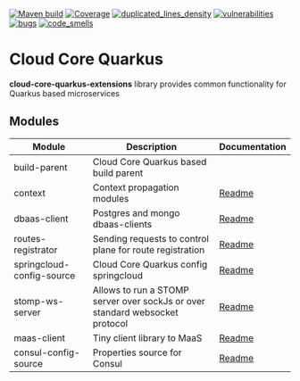 [![Maven build](https://github.com/Netcracker/qubership-core-quarkus-extensions/actions/workflows/maven-build.yaml/badge.svg)](https://github.com/Netcracker/qubership-core-quarkus-extensions/actions/workflows/maven-build.yaml)
[![Coverage](https://sonarcloud.io/api/project_badges/measure?metric=coverage&project=Netcracker_qubership-core-quarkus-extensions)](https://sonarcloud.io/summary/overall?id=Netcracker_qubership-core-quarkus-extensions)
[![duplicated_lines_density](https://sonarcloud.io/api/project_badges/measure?metric=duplicated_lines_density&project=Netcracker_qubership-core-quarkus-extensions)](https://sonarcloud.io/summary/overall?id=Netcracker_qubership-core-quarkus-extensions)
[![vulnerabilities](https://sonarcloud.io/api/project_badges/measure?metric=vulnerabilities&project=Netcracker_qubership-core-quarkus-extensions)](https://sonarcloud.io/summary/overall?id=Netcracker_qubership-core-quarkus-extensions)
[![bugs](https://sonarcloud.io/api/project_badges/measure?metric=bugs&project=Netcracker_qubership-core-quarkus-extensions)](https://sonarcloud.io/summary/overall?id=Netcracker_qubership-core-quarkus-extensions)
[![code_smells](https://sonarcloud.io/api/project_badges/measure?metric=code_smells&project=Netcracker_qubership-core-quarkus-extensions)](https://sonarcloud.io/summary/overall?id=Netcracker_qubership-core-quarkus-extensions)

# Cloud Core Quarkus

**cloud-core-quarkus-extensions** library provides common functionality for Quarkus based microservices

## Modules

| Module                    | Description                                                                  | Documentation                                 |
| ------------------------- | ---------------------------------------------------------------------------- | --------------------------------------------- |
| build-parent              | Cloud Core Quarkus based build parent                                        |                                               |
| context                   | Context propagation modules                                                  | [Readme](context\/README.md)                  |
| dbaas-client              | Postgres and mongo dbaas-clients                                             | [Readme](dbaas-client/README.md)              |
| routes-registrator        | Sending requests to control plane for route registration                     | [Readme](routes-registrator/README.md)        |
| springcloud-config-source | Cloud Core Quarkus config springcloud                                        | [Readme](springcloud-config-source/README.md) |
| stomp-ws-server           | Allows to run a STOMP server over sockJs or over standard websocket protocol | [Readme](stomp-ws-server/README.md)           |
| maas-client               | Tiny client library to MaaS                                                  | [Readme](maas-client/README.md)               |
| consul-config-source      | Properties source for Consul                                                 | [Readme](consul-config-source/README.md)      |

